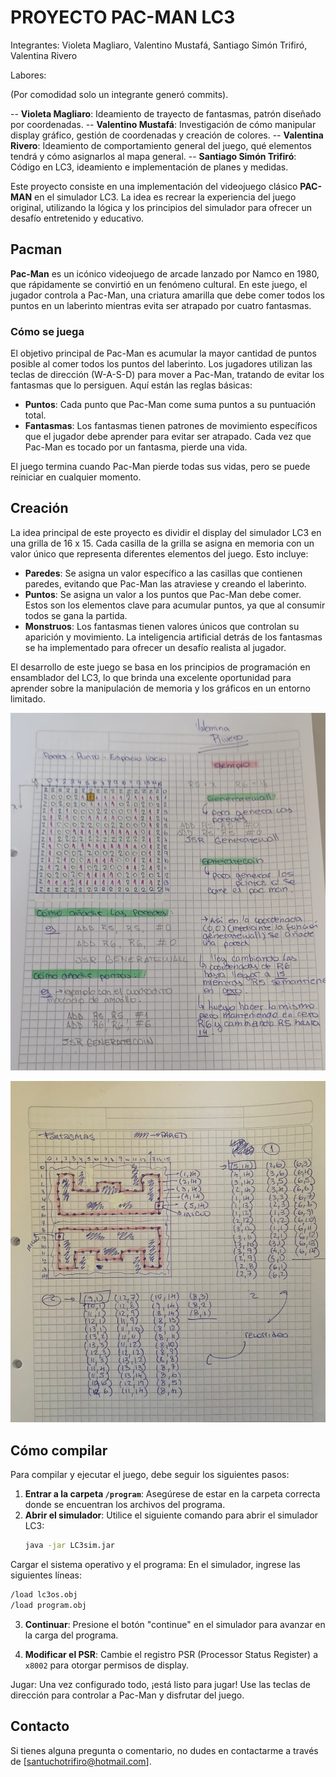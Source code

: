 # PROYECTO PAC-MAN LC3

Integrantes: Violeta Magliaro, Valentino Mustafá, Santiago Simón Trifiró, Valentina Rivero

Labores:

(Por comodidad solo un integrante generó commits).

-- **Violeta Magliaro**: Ideamiento de trayecto de fantasmas, patrón diseñado por coordenadas.
-- **Valentino Mustafá**: Investigación de cómo manipular display gráfico, gestión de coordenadas y creación de colores.
-- **Valentina Rivero**: Ideamiento de comportamiento general del juego, qué elementos tendrá y cómo asignarlos al mapa general.
-- **Santiago Simón Trifiró**: Código en LC3, ideamiento e implementación de planes y medidas.

Este proyecto consiste en una implementación del videojuego clásico **PAC-MAN** en el simulador LC3. La idea es recrear la experiencia del juego original, utilizando la lógica y los principios del simulador para ofrecer un desafío entretenido y educativo.

## Pacman

**Pac-Man** es un icónico videojuego de arcade lanzado por Namco en 1980, que rápidamente se convirtió en un fenómeno cultural. En este juego, el jugador controla a Pac-Man, una criatura amarilla que debe comer todos los puntos en un laberinto mientras evita ser atrapado por cuatro fantasmas.

### Cómo se juega

El objetivo principal de Pac-Man es acumular la mayor cantidad de puntos posible al comer todos los puntos del laberinto. Los jugadores utilizan las teclas de dirección (W-A-S-D) para mover a Pac-Man, tratando de evitar los fantasmas que lo persiguen. Aquí están las reglas básicas:

- **Puntos**: Cada punto que Pac-Man come suma puntos a su puntuación total. 
- **Fantasmas**: Los fantasmas tienen patrones de movimiento específicos que el jugador debe aprender para evitar ser atrapado. Cada vez que Pac-Man es tocado por un fantasma, pierde una vida.

El juego termina cuando Pac-Man pierde todas sus vidas, pero se puede reiniciar en cualquier momento.

## Creación

La idea principal de este proyecto es dividir el display del simulador LC3 en una grilla de 16 x 15. Cada casilla de la grilla se asigna en memoria con un valor único que representa diferentes elementos del juego. Esto incluye:

- **Paredes**: Se asigna un valor específico a las casillas que contienen paredes, evitando que Pac-Man las atraviese y creando el laberinto.
- **Puntos**: Se asigna un valor a los puntos que Pac-Man debe comer. Estos son los elementos clave para acumular puntos, ya que al consumir todos se gana la partida.
- **Monstruos**: Los fantasmas tienen valores únicos que controlan su aparición y movimiento. La inteligencia artificial detrás de los fantasmas se ha implementado para ofrecer un desafío realista al jugador.

El desarrollo de este juego se basa en los principios de programación en ensamblador del LC3, lo que brinda una excelente oportunidad para aprender sobre la manipulación de memoria y los gráficos en un entorno limitado.

![Mi imagen](https://github.com/santitrifiro/pacman/blob/main/generate.jpeg)

![Mi imagen](https://github.com/santitrifiro/pacman/blob/main/pattern.jpg)

## Cómo compilar

Para compilar y ejecutar el juego, debe seguir los siguientes pasos:

1. **Entrar a la carpeta `/program`**: Asegúrese de estar en la carpeta correcta donde se encuentran los archivos del programa.
2. **Abrir el simulador**: Utilice el siguiente comando para abrir el simulador LC3:
   ```bash
   java -jar LC3sim.jar
Cargar el sistema operativo y el programa: En el simulador, ingrese las siguientes líneas:

  ```bash
  /load lc3os.obj
  /load program.obj
  ```

3. **Continuar**: Presione el botón "continue" en el simulador para avanzar en la carga del programa.

4. **Modificar el PSR**: Cambie el registro PSR (Processor Status Register) a `x8002` para otorgar permisos de display.

Jugar: Una vez configurado todo, ¡está listo para jugar! Use las teclas de dirección para controlar a Pac-Man y disfrutar del juego.

## Contacto

Si tienes alguna pregunta o comentario, no dudes en contactarme a través de [santuchotrifiro@hotmail.com].
